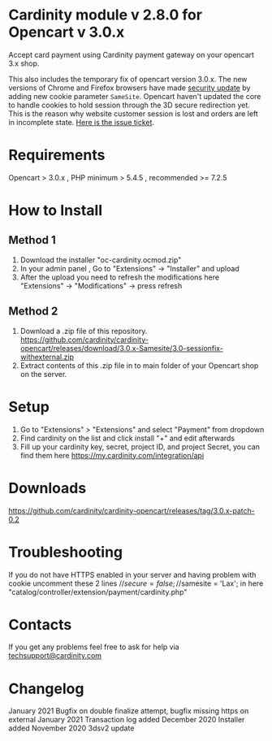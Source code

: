 # Cardinity module v 2.8.0 for Opencart v 3.0.x

Accept card payment using Cardinity payment gateway on your opencart 3.x shop.

This also includes the temporary fix of opencart version 3.0.x. The new versions of Chrome and Firefox browsers have made <a href="https://www.chromium.org/updates/same-site">security update</a> by adding new cookie parameter `SameSite`. Opencart haven't updated the core to handle cookies to hold session through the 3D secure redirection yet. This is the reason why website customer session is lost and orders are left in incomplete state. <a href="https://github.com/opencart/opencart/issues/7946"> Here is the issue ticket</a>.

# Requirements

Opencart > 3.0.x , PHP minimum > 5.4.5 , recommended >= 7.2.5

# How to Install

## Method 1
1. Download the installer "oc-cardinity.ocmod.zip"
2. In your admin panel , Go to "Extensions" -> "Installer" and upload
3. After the upload you need to refresh the modifications here "Extensions" -> "Modifications" -> press refresh

## Method 2
1. Download a .zip file of this repository.
https://github.com/cardinity/cardinity-opencart/releases/download/3.0.x-Samesite/3.0-sessionfix-withexternal.zip
2. Extract contents of this .zip file in to main folder of your Opencart shop on the server.

# Setup
1. Go to "Extensions" > "Extensions" and select "Payment" from dropdown
2. Find cardinity on the list and click install "+" and edit afterwards
3. Fill up your cardinity key, secret, project ID, and project Secret, you can find them here 
https://my.cardinity.com/integration/api

# Downloads

https://github.com/cardinity/cardinity-opencart/releases/tag/3.0.x-patch-0.2


# Troubleshooting

If you do not have HTTPS enabled in your server and having problem with cookie uncomment these 2 lines 
        //$secure = false;
        //$samesite = 'Lax';
in here "catalog/controller/extension/payment/cardinity.php"


# Contacts

If you get any problems feel free to ask for help via <a href="mailto:techsupport@cardinity.com">techsupport@cardinity.com</a>


# Changelog

January 2021 Bugfix on double finalize attempt, bugfix missing https on external
January 2021 Transaction log added
December 2020 Installer added
November 2020 3dsv2 update